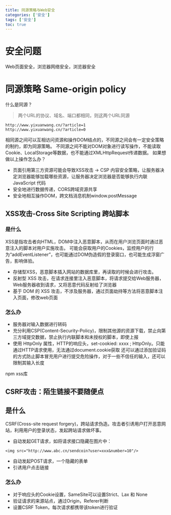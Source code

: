 ```yaml
---
title: 同源策略与Web安全
categories: ['安全']
tags: ['安全']
toc: true
---
```

# 安全问题
Web页面安全，浏览器网络安全，浏览器安全

# 同源策略 Same-origin policy
什么是同源？
> 两个URL的协议、域名、端口都相同，则这两个URL同源
```
http://www.yixuanwang.cn/?article=1
http://www.yixuanwang.cn/?article=0
```
相同源之间可以互相访问资源和操作DOM结点的，不同源之间会有一定安全策略的制约，即为同源策略。
不同源之间不能对DOM对象进行读写操作，不能读取Cookie、LocalStorage等数据，也不能通过XMLHttpRequest传递数据。
如果想做以上操作怎么办？
- 页面引用第三方资源可能会导致XSS攻击 -> CSP 内容安全策略，让服务器决定浏览器能够加载哪些资源，让服务器决定浏览器是否能够执行内联 JavaScript 代码
- 安全地进行数据传递，CORS跨域资源共享
- 安全地相互操作DOM，跨文档消息机制window.postMessage

## XSS攻击-Cross Site Scripting 跨站脚本
### 是什么
XSS是指攻击者向HTML，DOM中注入恶意脚本，从而在用户浏览页面时通过恶意注入的脚本对用户实施攻击。
可能会获取用户的Cookies，监控用户的行为“addEventListener”，也可能通过DOM伪造假的登录窗口，也可能生成浮窗广告，影响体验。
- 存储型XSS，恶意脚本插入网站的数据库里，再读取的时候会进行攻击。
- 反射型 XSS 攻击，在请求连接里注入恶意脚本，将请求提交给Web服务器，Web服务器收到请求，又将恶意代码反射给了浏览器
- 基于 DOM 的 XSS 攻击，不涉及服务器，通过页面劫持等方法将恶意脚本注入页面，修改web页面
### 怎么办

- 服务器对输入数据进行转码
- 充分利用CSP(Content-Security-Policy)，限制其他源的资源下载，禁止向第三方域提交数据，禁止执行内联脚本和未授权的脚本，即使上报
- 使用 HttpOnly 属性，HTTP的响应头，set-cookied: xxxx ; HttpOnly。只能通过HTTP请求使用，无法通过document.cookie获取
还可以通过添加验证码的方式防止脚本冒充用户进行提交危险操作，对于一些不信任的输入，还可以限制其输入长度

npm xss库

## CSRF攻击：陌生链接不要随便点
## 是什么
CSRF(Cross-site request forgery)，跨站请求伪造。攻击者引诱用户打开恶意网站，利用用户的登录状态，发起跨站请求做坏事。
- 自动发起GET请求，如将请求接口隐藏在图片中：
```
<img src="http://www.abc.cn/sendcoin?user=xxx&number=10"/>
```
- 自动发起POST请求，一个隐藏的表单
- 引诱用户点击链接

### 怎么办
- 对于响应头的Cookie设置，SameSite可以设置Strict、Lax 和 None
- 验证请求的来源站点，通过Origin，Referer判断
- 设置CSRF Token，每次请求都携带该token进行验证
